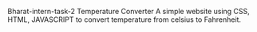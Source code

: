 Bharat-intern-task-2
Temperature Converter
A simple website using CSS, HTML, JAVASCRIPT to convert temperature from celsius to Fahrenheit.
